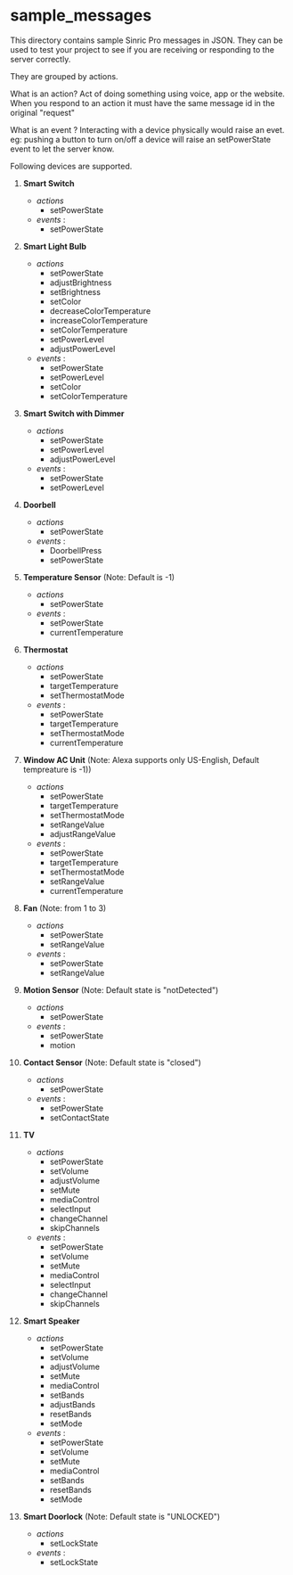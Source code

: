 # sample_messages

This directory contains sample Sinric Pro messages in JSON. They can be used to test your project to see if you are receiving or responding to the server correctly.

They are grouped by actions. 

What is an action?
  Act of doing something using voice, app or the website. When you respond to an action it must have the same message id in the original "request"

What is an event ?
  Interacting with a device physically would raise an evet.  eg: pushing a button to turn on/off a device will raise an setPowerState event to let the server know. 

Following devices are supported.

1. **Smart Switch**
     - *actions*
       - setPowerState
     - *events* :
       - setPowerState
       
2. **Smart Light Bulb**
     - *actions*
       - setPowerState
       - adjustBrightness
       - setBrightness
       - setColor
       - decreaseColorTemperature
       - increaseColorTemperature
       - setColorTemperature
       - setPowerLevel
       - adjustPowerLevel 
     - *events* :
       - setPowerState
       - setPowerLevel 
       - setColor
       - setColorTemperature

3. **Smart Switch with Dimmer**
     - *actions*
       - setPowerState
       - setPowerLevel
       - adjustPowerLevel
     - *events* :
       - setPowerState
       - setPowerLevel

4. **Doorbell**
     - *actions*
       - setPowerState
     - *events* :
       - DoorbellPress
       - setPowerState
       
5. **Temperature Sensor** (Note: Default is -1)
     - *actions*
       - setPowerState
     - *events* :
       - setPowerState
       - currentTemperature

6. **Thermostat**
     - *actions*
       - setPowerState
       - targetTemperature
       - setThermostatMode       
     - *events* :
       - setPowerState
       - targetTemperature
       - setThermostatMode
       - currentTemperature

7. **Window AC Unit** (Note: Alexa supports only US-English, Default tempreature is -1))
     - *actions*
       - setPowerState
       - targetTemperature
       - setThermostatMode
       - setRangeValue
       - adjustRangeValue
     - *events* :
       - setPowerState
       - targetTemperature
       - setThermostatMode
       - setRangeValue
       - currentTemperature
    
8. **Fan** (Note: from 1 to 3)
     - *actions*
       - setPowerState
       - setRangeValue
     - *events* :
       - setPowerState
       - setRangeValue
       
9. **Motion Sensor** (Note: Default state is "notDetected")
     - *actions*
       - setPowerState
     - *events* :
       - setPowerState
       - motion
    
10. **Contact Sensor**  (Note: Default state is "closed")
     - *actions*
       - setPowerState
     - *events* :
       - setPowerState
       - setContactState 
       
11. **TV**
     - *actions*
       - setPowerState
       - setVolume
       - adjustVolume
       - setMute
       - mediaControl
       - selectInput
       - changeChannel
       - skipChannels
     - *events* :
       - setPowerState
       - setVolume 
       - setMute
       - mediaControl
       - selectInput
       - changeChannel
       - skipChannels

12. **Smart Speaker**
     - *actions*
       - setPowerState
       - setVolume
       - adjustVolume
       - setMute
       - mediaControl
       - setBands
       - adjustBands
       - resetBands
       - setMode
     - *events* :
       - setPowerState
       - setVolume
       - setMute
       - mediaControl
       - setBands
       - resetBands
       - setMode

13. **Smart Doorlock** (Note: Default state is "UNLOCKED")
     - *actions*
       - setLockState
     - *events* :
       - setLockState 

